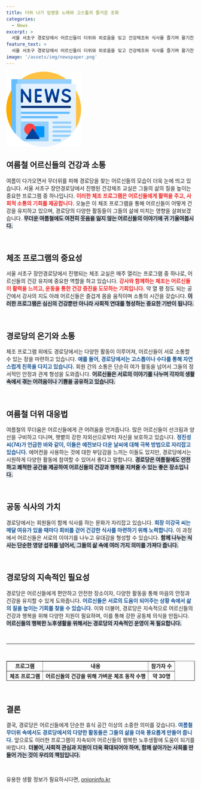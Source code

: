 ```yaml
---
title: 더위 나기 임영웅 노래와 고스톱의 즐거운 조화
categories:
  - News
excerpt: >
  서울 서초구 경로당에서 어르신들이 더위와 외로움을 잊고 건강체조와 식사를 즐기며 활기찬 일상을 보내고 있다. 하지만 예산 부족으로 식사비를 자체 부담하는 현실이 그들의 웃음을 잠시 가라앉히기도 한다.
feature_text: >
  서울 서초구 경로당에서 어르신들이 더위와 외로움을 잊고 건강체조와 식사를 즐기며 활기찬 일상을 보내고 있다. 하지만 예산 부족으로 식사비를 자체 부담하는 현실이 그들의 웃음을 잠시 가라앉히기도 한다.
image: '/assets/img/newspaper.png'
---
```


<p><img src="/assets/img/newspaper.png" alt="kimp 속보" /></p>

<h2 data-ke-size="size26">여름철 어르신들의 건강과 소통</h2>

<p data-ke-size="size16">여름이 다가오면서 무더위를 피해 경로당을 찾는 어르신들의 모습이 더욱 눈에 띄고 있습니다. 서울 서초구 장안경로당에서 진행된 건강체조 교실은 그들의 삶의 질을 높이는 중요한 프로그램 중 하나입니다. <b><span style="color: #ee2323;">이러한 체조 프로그램은 어르신들에게 활력을 주고, 사회적 소통의 기회를 제공합니다.</span></b> 오늘은 이 체조 프로그램을 통해 어르신들이 어떻게 건강을 유지하고 있으며, 경로당의 다양한 활동들이 그들의 삶에 미치는 영향을 살펴보겠습니다. <b><span style="background-color: #21538527;">무더운 여름철에도 여전히 웃음을 잃지 않는 어르신들의 이야기에 귀 기울여봅시다.</span></b> </p>

<p data-ke-size="size16">&nbsp;</p>

<h2 data-ke-size="size26">체조 프로그램의 중요성</h2>

<p data-ke-size="size16">서울 서초구 장안경로당에서 진행되는 체조 교실은 매주 열리는 프로그램 중 하나로, 어르신들의 건강 유지에 중요한 역할을 하고 있습니다. <b><span style="color: #ee2323;">강사와 함께하는 체조는 어르신들이 활력을 느끼고, 운동을 통한 건강 증진을 도모하는 기회입니다.</span></b> 약 열 평 정도 되는 공간에서 강사의 지도 아래 어르신들은 즐겁게 몸을 움직이며 소통의 시간을 갖습니다. <b><span style="background-color: #21538527;">이러한 프로그램은 심신의 건강뿐만 아니라 사회적 연대를 형성하는 중요한 기반이 됩니다.</span></b></p>

<p data-ke-size="size16">&nbsp;</p>

<h2 data-ke-size="size26">경로당의 온기와 소통</h2>

<p data-ke-size="size16">체조 프로그램 외에도 경로당에서는 다양한 활동이 이루어져, 어르신들이 서로 소통할 수 있는 장을 마련하고 있습니다. <b><span style="color: #1a5490;">예를 들어, 경로당에서는 고스톱이나 수다를 통해 자연스럽게 친목을 다지고 있습니다.</span></b> 회원 간의 소통은 단순히 여가 활동을 넘어서 그들의 정서적인 안정과 관계 형성을 도와줍니다. <b><span style="background-color: #21538527;">어르신들은 서로의 이야기를 나누며 각자의 생활 속에서 겪는 어려움이나 기쁨을 공유하고 있습니다.</span></b> </p>

<p data-ke-size="size16">&nbsp;</p>

<h2 data-ke-size="size26">여름철 더위 대응법</h2>

<p data-ke-size="size16">여름철의 무더움은 어르신들에게 큰 어려움을 안겨줍니다. 많은 어르신들이 선크림과 양산을 구비하고 다니며, 햇볕의 강한 자외선으로부터 자신을 보호하고 있습니다. <b><span style="color: #1a5490;">정진성 씨(74)가 언급한 바와 같이, 이들은 예전보다 더운 날씨에 대해 극복 방법으로 자리잡고 있습니다.</span></b> 에어컨을 사용하는 것에 대한 부담감을 느끼는 이들도 있지만, 경로당에서는 시원하게 다양한 활동에 참여할 수 있어서 좋다고 말합니다. <b><span style="background-color: #21538527;">경로당은 여름철에도 안전하고 쾌적한 공간을 제공하여 어르신들의 건강과 행복을 지켜줄 수 있는 좋은 장소입니다.</span></b></p>

<p data-ke-size="size16">&nbsp;</p>

<h2 data-ke-size="size26">공동 식사의 가치</h2>

<p data-ke-size="size16">경로당에서는 회원들이 함께 식사를 하는 문화가 자리잡고 있습니다. <b><span style="color: #1a5490;">회장 이강국 씨는 매달 여유가 있을 때마다 회비를 걷어 건강한 식사를 마련하기 위해 노력합니다.</span></b> 이 과정에서 어르신들은 서로의 이야기를 나누고 유대감을 형성할 수 있습니다. <b><span style="background-color: #21538527;">함께 나누는 식사는 단순한 영양 섭취를 넘어서, 그들의 삶 속에 여러 가지 의미를 가져다 줍니다.</span></b> </p>

<p data-ke-size="size16">&nbsp;</p>

<h2 data-ke-size="size26">경로당의 지속적인 필요성</h2>

<p data-ke-size="size16">경로당은 어르신들에게 편안하고 안전한 장소이자, 다양한 활동을 통해 마음의 안정과 건강을 유지할 수 있게 도와줍니다. <b><span style="color: #1a5490;">어르신들은 서로의 도움이 되어주는 상황 속에서 삶의 질을 높이는 기회를 찾을 수 있습니다.</span></b> 이와 더불어, 경로당은 지속적으로 어르신들의 건강과 행복을 위해 다양한 지원이 필요하며, 이를 통해 강한 공동체 의식을 만듭니다. <b><span style="background-color: #21538527;">어르신들의 행복한 노후생활을 위해서는 경로당의 지속적인 운영이 꼭 필요합니다.</span></b> </p>

<p data-ke-size="size16">&nbsp;</p>

<hr>

<p data-ke-size="size16">&nbsp;</p>

<table style="border-collapse: collapse; width: 100%; height: 53px;" border="1">
<tbody>
<tr style="height: 17px;">
<td style="text-align: center; height: 17px;"><b>프로그램</b></td>
<td style="text-align: center; height: 17px;"><b>내용</b></td>
<td style="text-align: center; height: 17px;"><b>참가자 수</b></td>
</tr>
<tr style="height: 17px;">
<td style="text-align: center; height: 17px;"><b>체조 프로그램</b></td>
<td style="text-align: center; height: 17px;"><b>어르신들의 건강을 위해 가벼운 체조 동작 수행</b></td>
<td style="text-align: center; height: 17px;"><b>약 30명</b></td>
</tr>
<tr style="height: 17px;">
<td style="text-align: center; height: 17px;"><b>공동 식사</b></td>
<td style="text-align: center; height: 17px;"><b>회비를 통한 건강하고 즐거운 식사 제공</b></td>
<td style="text-align: center; height: 17px;"><b>약 30명</b></td>
</tr>
<tr style="height: 17px;">
<td style="text-align: center; height: 17px;"><b>사회적 교류</b></td>
<td style="text-align: center; height: 17px;"><b>친목 활동을 통해 서로의 유대감 강화</b></td>
<td style="text-align: center; height: 17px;"><b>약 30명</b></td>
</tr>
</tbody>
</table>

<p data-ke-size="size16">&nbsp;</p>

<h2 data-ke-size="size26">결론</h2>

<p data-ke-size="size16">결국, 경로당은 어르신들에게 단순한 휴식 공간 이상의 소중한 의미를 갖습니다. <b><span style="color: #1a5490;">여름철 무더위 속에서도 경로당에서의 다양한 활동들은 그들의 삶을 더욱 풍요롭게 만들어 줍니다.</span></b> 앞으로도 이러한 프로그램이 지속되어 어르신들의 행복한 노후생활에 도움이 되기를 바랍니다. <b><span style="background-color: #21538527;">더불어, 사회적 관심과 지원이 더욱 확대되어야 하며, 함께 살아가는 사회를 만들어 가는 것이 우리의 책임입니다.</span></b> </p>

<p data-ke-size="size16">&nbsp;</p>
유용한 생활 정보가 필요하시다면, <a href="https://onioninfo.kr" rel="dofollow">onioninfo.kr</a>


